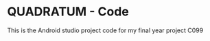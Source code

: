 QUADRATUM - Code
==================================
This is the Android studio project code for my final year project C099




